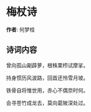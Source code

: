 # 梅杖诗

**作者**: 何梦桂

## 诗词内容

曾向孤山㔉薜萝，根株栗栉试摩挲。

持身惯历风波路，回首还怜雪月坡。

铁骨自将惟世用，赤心不偶奈时何。

会寻苍竹成龙去，莫向葛陂深处过。

